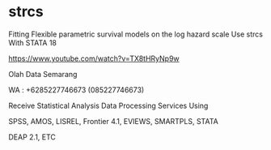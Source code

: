 # strcs
Fitting Flexible parametric survival models on the log hazard scale Use strcs With STATA 18

https://www.youtube.com/watch?v=TX8tHRyNp9w

Olah Data Semarang

WA : +6285227746673 (085227746673)

Receive Statistical Analysis Data Processing Services Using

SPSS, AMOS, LISREL, Frontier 4.1, EVIEWS, SMARTPLS, STATA

DEAP 2.1, ETC
